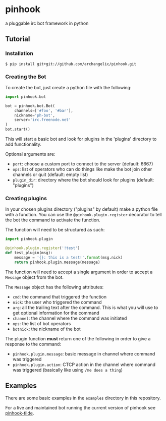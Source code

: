 # pinhook
a pluggable irc bot framework in python

## Tutorial
### Installation
```
$ pip install git+git://github.com/archangelic/pinhook.git
```

### Creating the Bot
To create the bot, just create a python file with the following:

```python
import pinhook.bot

bot = pinhook.bot.Bot(
    channels=['#foo', '#bar'],
    nickname='ph-bot',
    server='irc.freenode.net'
)
bot.start()
```

This will start a basic bot and look for plugins in the 'plugins' directory to add functionality.

Optional arguments are:
* `port`: choose a custom port to connect to the server (default: 6667)
* `ops`: list of operators who can do things like make the bot join other channels or quit (default: empty list)
* `plugin_dir`: directory where the bot should look for plugins (default: "plugins")

### Creating plugins
In your chosen plugins directory ("plugins" by default) make a python file with a function. You can use the `@pinhook.plugin.register` decorator to tell the bot the command to activate the function.

The function will need to be structured as such:
```python
import pinhook.plugin

@pinhook.plugin.register('!test')
def test_plugin(msg):
    message = '{}: this is a test!'.format(msg.nick)
    return pinhook.plugin.message(message)
```

The function will need to accept a single argument in order to accept a `Message` object from the bot.

The `Message` object has the following attributes:
* `cmd`: the command that triggered the function
* `nick`: the user who triggered the command
* `arg`: all the trailing text after the command. This is what you will use to get optional information for the command
* `channel`: the channel where the command was initiated
* `ops`: the list of bot operators
* `botnick`: the nickname of the bot

The plugin function **must** return one of the following in order to give a response to the command:
* `pinhook.plugin.message`: basic message in channel where command was triggered
* `pinhook.plugin.action`: CTCP action in the channel where command was triggered (basically like using `/me does a thing`)

## Examples
There are some basic examples in the `examples` directory in this repository.

For a live and maintained bot running the current version of pinhook see [pinhook-tilde](https://github.com/archangelic/pinhook-tilde).
